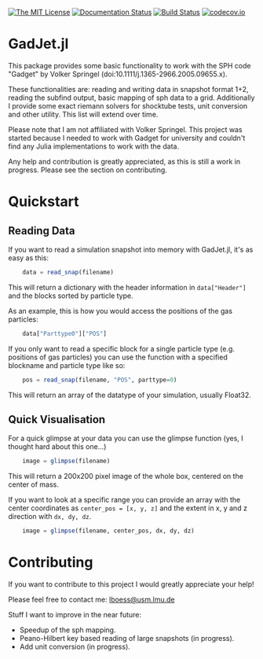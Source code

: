 [![The MIT License](https://img.shields.io/badge/license-MIT-orange.svg)](LICENSE.md)
[![Documentation Status](https://readthedocs.org/projects/gadjetjl/badge/?version=latest)](https://gadjetjl.readthedocs.io/en/latest/?badge=latest)
[![Build Status](https://travis-ci.org/LudwigBoess/GadJet.jl.svg?branch=master)](https://travis-ci.org/LudwigBoess/GadJet.jl)
[![codecov.io](https://codecov.io/gh/LudwigBoess/GadJet.jl/coverage.svg?branch=master)](https://codecov.io/gh/LudwigBoess/GadJet.jl?branch=master)

# GadJet.jl

This package provides some basic functionality to work with the SPH code "Gadget" by Volker Springel (doi:10.1111/j.1365-2966.2005.09655.x).

These functionalities are: reading and writing data in snapshot format 1+2, reading the subfind output, basic mapping of sph data to a grid.
Additionally I provide some exact riemann solvers for shocktube tests, unit conversion and other utility.
This list will extend over time.

Please note that I am not affiliated with Volker Springel. This project was started because I needed to work with Gadget for university and couldn't find any Julia implementations to work with the data.

Any help and contribution is greatly appreciated, as this is still a work in progress. Please see the section on contributing.

Quickstart
==========

Reading Data
------------

If you want to read a simulation snapshot into memory with GadJet.jl, it's as easy as this:

```julia
    data = read_snap(filename)
```

This will return a dictionary with the header information in `data["Header"]` and the blocks sorted by particle type.

As an example, this is how you would access the positions of the gas particles:

```julia
    data["Parttype0"]["POS"]
```

If you only want to read a specific block for a single particle type (e.g. positions of gas particles) you can use the function with a specified blockname and particle type like so:

```julia
    pos = read_snap(filename, "POS", parttype=0)
```

This will return an array of the datatype of your simulation, usually Float32.

Quick Visualisation
-------------------

For a quick glimpse at your data you can use the glimpse function (yes, I thought hard about this one...)

```julia
    image = glimpse(filename)
```

This will return a 200x200 pixel image of the whole box, centered on the center of mass.

If you want to look at a specific range you can provide an array with the center coordinates as `center_pos = [x, y, z]` and the extent in x, y and z direction with `dx, dy, dz`.

```julia
    image = glimpse(filename, center_pos, dx, dy, dz)
```


Contributing
============

If you want to contribute to this project I would greatly appreciate your help!

Please feel free to contact me: lboess@usm.lmu.de

Stuff I want to improve in the near future:

- Speedup of the sph mapping.
- Peano-Hilbert key based reading of large snapshots (in progress).
- Add unit conversion (in progress).

